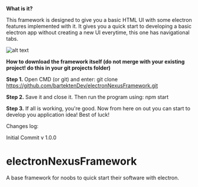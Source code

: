 **What is it?**

This framework is designed to give you a basic HTML UI with some electron features implemented with it. It gives you a quick
start to developing a basic electron app without creating a new UI everytime, this one has navigational tabs.

![alt text](https://ibb.co/9YmKhfm)

**How to download the framework itself (do not merge with your existing project! do this in your git projects folder)**

**Step 1.** Open CMD (or git) and enter: git clone https://github.com/bartektenDev/electronNexusFramework.git

**Step 2.** Save it and close it. Then run the program using: npm start

**Step 3.** If all is working, you're good. Now from here on out you can start to develop you application idea! Best of luck!

Changes log:

Initial Commit v 1.0.0

# electronNexusFramework
A base framework for noobs to quick start their software with electron.
